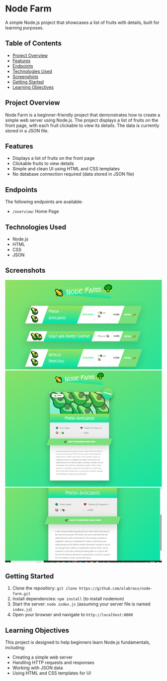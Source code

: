 # Node Farm

A simple Node.js project that showcases a list of fruits with details, built for learning purposes.

## Table of Contents

* [Project Overview](#project-overview)
* [Features](#features)
* [Endpoints](#endpoints)
* [Technologies Used](#technologies-used)
* [Screenshots](#screenshots)
* [Getting Started](#getting-started)
* [Learning Objectives](#learning-objectives)

## Project Overview

Node Farm is a beginner-friendly project that demonstrates how to create a simple web server using Node.js. The project displays a list of fruits on the front page, with each fruit clickable to view its details. The data is currently stored in a JSON file.

## Features

* Displays a list of fruits on the front page
* Clickable fruits to view details
* Simple and clean UI using HTML and CSS templates
* No database connection required (data stored in JSON file)

## Endpoints

The following endpoints are available:

* `/overview`: Home Page

## Technologies Used

* Node.js
* HTML
* CSS
* JSON

## Screenshots

![Screenshot 1](screenshots/home.PNG)
![Screenshot 2](screenshots/detail.PNG)
![Screenshot 3](screenshots/detail2.PNG)

## Getting Started

1. Clone the repository: `git clone https://github.com/olabrass/node-farm.git`
2. Install dependencies: `npm install` (to install nodemon)
3. Start the server: `node index.js` (assuming your server file is named `index.js`)
4. Open your browser and navigate to `http://localhost:8000` 

## Learning Objectives

This project is designed to help beginners learn Node.js fundamentals, including:

* Creating a simple web server
* Handling HTTP requests and responses
* Working with JSON data
* Using HTML and CSS templates for UI